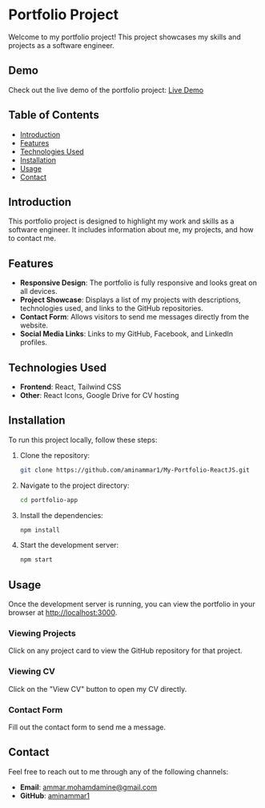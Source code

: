 # Portfolio Project

Welcome to my portfolio project! This project showcases my skills and projects as a software engineer.
## Demo

Check out the live demo of the portfolio project: [Live Demo](https://aminammar1.github.io/My-Portfolio-ReactJS/)

## Table of Contents

- [Introduction](#introduction)
- [Features](#features)
- [Technologies Used](#technologies-used)
- [Installation](#installation)
- [Usage](#usage)
- [Contact](#contact)

## Introduction

This portfolio project is designed to highlight my work and skills as a software engineer. It includes information about me, my projects, and how to contact me.

## Features

- **Responsive Design**: The portfolio is fully responsive and looks great on all devices.
- **Project Showcase**: Displays a list of my projects with descriptions, technologies used, and links to the GitHub repositories.
- **Contact Form**: Allows visitors to send me messages directly from the website.
- **Social Media Links**: Links to my GitHub, Facebook, and LinkedIn profiles.

## Technologies Used

- **Frontend**: React, Tailwind CSS
- **Other**: React Icons, Google Drive for CV hosting

## Installation

To run this project locally, follow these steps:

1. Clone the repository:
   ```bash
   git clone https://github.com/aminammar1/My-Portfolio-ReactJS.git
   ```
2. Navigate to the project directory:
    ```bash
    cd portfolio-app
    ```
3. Install the dependencies:
    ```bash
    npm install
    ```
4. Start the development server:
    ```bash
    npm start
    ```

## Usage

Once the development server is running, you can view the portfolio in your browser at [http://localhost:3000](http://localhost:3000).

### Viewing Projects

Click on any project card to view the GitHub repository for that project.

### Viewing CV

Click on the "View CV" button to open my CV directly.

### Contact Form

Fill out the contact form to send me a message.

## Contact

Feel free to reach out to me through any of the following channels:

- **Email**: ammar.mohamdamine@gmail.com
- **GitHub**: [aminammar1](https://github.com/aminammar1)
